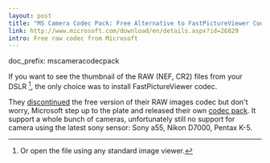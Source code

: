 ```yaml
---
layout: post
title: "MS Camera Codec Pack: Free Alternative to FastPictureViewer Codec for Windows 7"
link: http://www.microsoft.com/download/en/details.aspx?id=26829
intro: Free raw codec from Microsoft
---
```

doc_prefix: mscameracodecpack

If you want to see the thumbnail of the RAW (NEF, CR2) files from your DSLR 
[^standardviewer], the only choice was to install FastPictureViewer codec. 

They [discontinued][] the free version of their RAW images codec but don't 
worry, Microsoft step up to the plate and released their own [codec pack][].
It support a whole bunch of cameras, unfortunately still no support for camera 
using the latest sony sensor: Sony a55, Nikon D7000, Pentax K-5.

[discontinued]: http://www.fastpictureviewer.com/codecs/#freeversion
[codec pack]: http://www.microsoft.com/download/en/details.aspx?id=26829

[^standardviewer]: Or open the file using any standard image viewer. 
